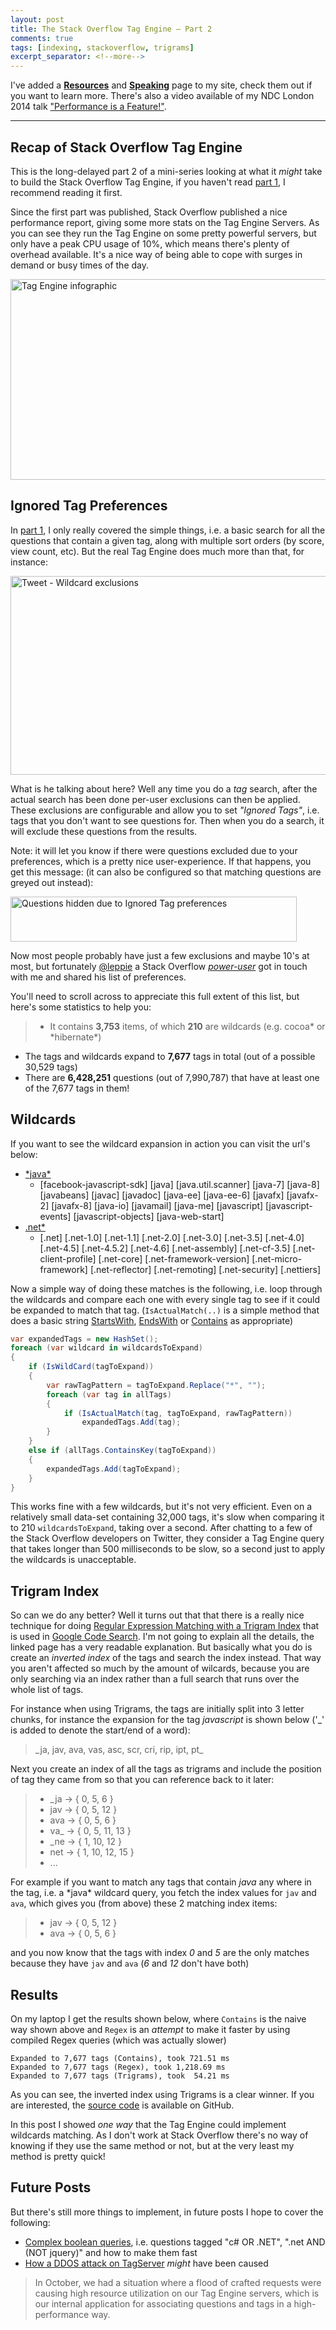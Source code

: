 ```yaml
---
layout: post
title: The Stack Overflow Tag Engine – Part 2
comments: true
tags: [indexing, stackoverflow, trigrams]
excerpt_separator: <!--more-->
---
```


I've added a [**Resources**]({{base}}/resources/)</a> and [**Speaking**]({{base}}/speaking/) page to my site, check them out if you want to learn more. There's also a video available of my NDC London 2014 talk ["Performance is a Feature!"]({{base}}/speaking/#NDCLondon2014).

---------------------------------------

## <a name="Recap"></a>**Recap of Stack Overflow Tag Engine**

<!--more-->
This is the long-delayed part 2 of a mini-series looking at what it *might* take to build the Stack Overflow Tag Engine, if you haven't read <a href="http://mattwarren.org/2014/11/01/the-stack-overflow-tag-engine-part-1/" target="_blank">part 1</a>, I recommend reading it first.

Since the first part was published, Stack Overflow published a nice performance report, giving some more stats on the Tag Engine Servers. As you can see they run the Tag Engine on some pretty powerful servers, but only have a peak CPU usage of 10%, which means there's plenty of overhead available. It's a nice way of being able to cope with surges in demand or busy times of the day.

<a href="https://stackexchange.com/performance" target="_blank"><img src="https://mattwarrendotorg.files.wordpress.com/2015/01/tag-server-infographic.png" alt="Tag Engine infographic" width="560" height="321" class="aligncenter size-full wp-image-1068" /></a>

## <a name="IgnoredTags"></a>**Ignored Tag Preferences**

In <a href="http://mattwarren.org/2014/11/01/the-stack-overflow-tag-engine-part-1/" target="_blank">part 1</a>, I only really covered the simple things, i.e. a basic search for all the questions that contain a given tag, along with multiple sort orders (by score, view count, etc). But the real Tag Engine does much more than that, for instance:  

<a href="https://twitter.com/marcgravell/status/522515630248189953" target="_blank"><img src="https://mattwarrendotorg.files.wordpress.com/2015/08/tweet-wildcard-exclusions.png" alt="Tweet - Wildcard exclusions" width="634" height="318" class="aligncenter size-full wp-image-1099" /></a>

What is he talking about here? Well any time you do a *tag* search, after the actual search has been done per-user exclusions can then be applied. These exclusions are configurable and allow you to set *"Ignored Tags"*, i.e. tags that you don't want to see questions for. Then when you do a search, it will exclude these questions from the results. 

Note: it will let you know if there were questions excluded due to your preferences, which is a pretty nice user-experience. If that happens, you get this message: (it can also be configured so that matching questions are greyed out instead):

<a href="https://mattwarrendotorg.files.wordpress.com/2015/08/questions-hidden-due-to-ignored-tag-preferences.png" target="_blank"><img src="https://mattwarrendotorg.files.wordpress.com/2015/08/questions-hidden-due-to-ignored-tag-preferences.png" alt="Questions hidden due to Ignored Tag preferences" width="458" height="72" class="aligncenter size-full wp-image-1100" /></a>

Now most people probably have just a few exclusions and maybe 10's at most, but fortunately <a href="https://twitter.com/leppie" target="_blank">@leppie</a> a Stack Overflow <a href="http://stackoverflow.com/users/15541/leppie" target="_blank">*power-user*</a> got in touch with me and shared his list of preferences. 

<script src="https://gist.github.com/leppie/4d9b84abd8c2d06d6ef4.js"></script>

You'll need to scroll across to appreciate this full extent of this list, but here's some statistics to help you:

> - It contains **3,753** items, of which **210** are wildcards (e.g. cocoa\* or \*hibernate\*)
- The tags and wildcards expand to **7,677** tags in total (out of a possible 30,529 tags)
- There are **6,428,251** questions (out of 7,990,787) that have at least one of the 7,677 tags in them!

## <a name="Wildcards"></a>**Wildcards**

If you want to see the wildcard expansion in action you can visit the url's below:

- <a href="http://stackoverflow.com/questions/tagged/*java*?sort=votes" target="_blank">\*java\*</a>  
    - [facebook-javascript-sdk] [java]  [java.util.scanner] [java-7] [java-8] [javabeans] [javac] [javadoc] [java-ee] [java-ee-6] [javafx] [javafx-2] [javafx-8] [java-io] [javamail] [java-me] [javascript] [javascript-events] [javascript-objects] [java-web-start] 
- <a href="http://stackoverflow.com/questions/tagged/.net*?sort=votes" target="_blank">.net\*</a>
    - [.net] [.net-1.0] [.net-1.1] [.net-2.0] [.net-3.0] [.net-3.5] [.net-4.0] [.net-4.5] [.net-4.5.2] [.net-4.6] [.net-assembly] [.net-cf-3.5] [.net-client-profile] [.net-core] [.net-framework-version] [.net-micro-framework] [.net-reflector] [.net-remoting] [.net-security] [.nettiers] 

Now a simple way of doing these matches is the following, i.e. loop through the wildcards and compare each one with every single tag to see if it could be expanded to match that tag. (`IsActualMatch(..)` is a simple method that does a basic string <a href="https://msdn.microsoft.com/en-us/library/baketfxw(v=vs.110).aspx" target="_blank">StartsWith</a>, <a href="https://msdn.microsoft.com/en-us/library/2333wewz(v=vs.110).aspx" target="_blank">EndsWith</a> or <a href="https://msdn.microsoft.com/en-us/library/dy85x1sa(v=vs.110).aspx" target="_blank">Contains</a> as appropriate)

``` csharp
var expandedTags = new HashSet();
foreach (var wildcard in wildcardsToExpand)
{
	if (IsWildCard(tagToExpand))
	{
		var rawTagPattern = tagToExpand.Replace("*", "");
		foreach (var tag in allTags)
		{
			if (IsActualMatch(tag, tagToExpand, rawTagPattern))
				expandedTags.Add(tag);
		}
	}
	else if (allTags.ContainsKey(tagToExpand))
	{
		expandedTags.Add(tagToExpand);
	}
}
```

This works fine with a few wildcards, but it's not very efficient. Even on a relatively small data-set containing 32,000 tags, it's slow when comparing it to 210 `wildcardsToExpand`, taking over a second. After chatting to a few of the Stack Overflow developers on Twitter, they consider a Tag Engine query that takes longer than 500 milliseconds to be slow, so a second just to apply the wildcards is unacceptable.

## <a name="TrigramIndex"></a>**Trigram Index**

So can we do any better? Well it turns out that that there is a really nice technique for doing <a href="https://swtch.com/~rsc/regexp/regexp4.html" target="_blank">Regular Expression Matching with a Trigram Index</a> that is used in <a href="https://code.google.com/p/chromium/codesearch" target="_blank">Google Code Search</a>. I'm not going to explain all the details, the linked page has a very readable explanation. But basically what you do is create an *inverted index* of the tags and search the index instead. That way you aren't affected so much by the amount of wilcards, because you are only searching via an index rather than a full search that runs over the whole list of tags. 

For instance when using Trigrams, the tags are initially split into 3 letter chunks, for instance the expansion for the tag *javascript* is shown below ('_' is added to denote the start/end of a word):

> \_ja, jav, ava, vas, asc, scr, cri, rip, ipt, pt_

Next you create an index of all the tags as trigrams and include the position of tag they came from so that you can reference back to it later:

> - _ja -&gt; { 0, 5, 6 }
> - jav -&gt; { 0, 5, 12 }
> - ava -&gt; { 0, 5, 6 }
> - va_ -&gt; { 0, 5, 11, 13 }
> - _ne -&gt; { 1, 10, 12 }
> - net -&gt; { 1, 10, 12, 15 }
> - ...

For example if you want to match any tags that contain *java* any where in the tag, i.e. a \*java\* wildcard query, you fetch the index values for `jav` and `ava`, which gives you (from above) these 2 matching index items:

> - jav -&gt; { 0, 5, 12 }
> - ava -&gt; { 0, 5, 6 }

and you now know that the tags with index *0* and *5* are the only matches because they have `jav` and `ava` (*6* and *12* don't have both)

## <a name="Results"></a>**Results**

On my laptop I get the results shown below, where `Contains` is the naive way shown above and `Regex` is an *attempt* to make it faster by using compiled Regex queries (which was actually slower)

```
Expanded to 7,677 tags (Contains), took 721.51 ms
Expanded to 7,677 tags (Regex), took 1,218.69 ms
Expanded to 7,677 tags (Trigrams), took  54.21 ms
```

As you can see, the inverted index using Trigrams is a clear winner. If you are interested, the <a href="https://github.com/mattwarren/StackOverflowTagServer/blob/master/TagServer/WildcardProcessor.cs" target="_blank">source code</a> is available on GitHub.

In this post I showed *one way* that the Tag Engine could implement wildcards matching. As I don't work at Stack Overflow there's no way of knowing if they use the same method or not, but at the very least my method is pretty quick!

## <a name="FuturePosts"></a>**Future Posts**

But there's still more things to implement, in future posts I hope to cover the following:

- <a href="http://stackoverflow.com/questions/tagged/.net+or+jquery-" target="_blank">Complex boolean queries</a>, i.e. questions tagged "c# OR .NET", ".net AND (NOT jquery)" and how to make them fast
- <a href="http://stackstatus.net/post/107352821074/outage-postmortem-january-6th-2015" target="_blank">How a DDOS attack on TagServer</a> *might* have been caused

> In October, we had a situation where a flood of crafted requests were causing high resource utilization on our Tag Engine servers, which is our internal application for associating questions and tags in a high-performance way.
